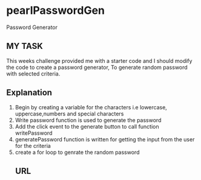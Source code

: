 # pearlPasswordGen
Password Generator

## MY TASK
This weeks challenge provided me with a starter code and I should modify the code to create a password generator, To generate random password with selected criteria.

## Explanation

<ol>
<li>Begin by creating a variable for the characters i.e lowercase, uppercase,numbers and special characters</li>
<li>Write password function is used to generate the password</li>
<li>Add the click event to the generate button to call function writePassword</li>
<li>generatePassword function is written for getting the input from the user for the criteria</li>
<li>create a for loop to genrate the random password </li>

## URL

